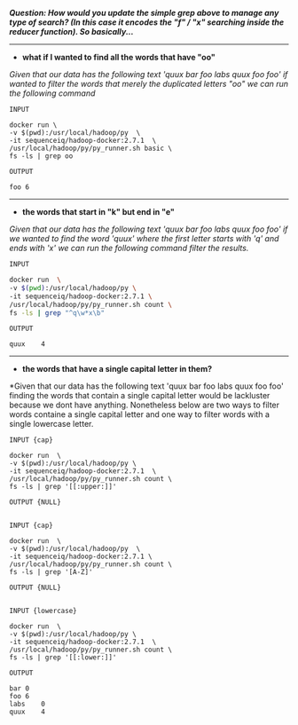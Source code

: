 ***Question: How would you update the simple grep above to manage __any__ type of search? (In this case it encodes the "f" / "x" searching inside the reducer function). So basically...*** 


***************
- **what if I wanted to find all the words that have "oo"** 


*Given that our data has the following text 'quux bar foo labs quux foo foo' if wanted to filter the words that merely the duplicated letters "oo" we can run the following command*

`INPUT`
```
docker run \
-v $(pwd):/usr/local/hadoop/py  \
-it sequenceiq/hadoop-docker:2.7.1  \
/usr/local/hadoop/py/py_runner.sh basic \
fs -ls | grep oo 
```
`OUTPUT`
```
foo	6
```
********************

- **the words that start in "k" but end in "e"** 

*Given that our data has the following text 'quux bar foo labs quux foo foo' if we wanted to find the word 'quux' where the first letter starts with 'q' and ends with 'x' we can run the following command filter the results.* 

`INPUT`
```bash
docker run  \
-v $(pwd):/usr/local/hadoop/py \
-it sequenceiq/hadoop-docker:2.7.1 \
/usr/local/hadoop/py/py_runner.sh count \
fs -ls | grep "^q\w*x\b"
```
`OUTPUT` 
~~~
quux	4
~~~

************

- **the words that have a single capital letter in them?** 

*Given that our data has the following text 'quux bar foo labs quux foo foo' finding the words that contain a single capital letter would be lackluster because we dont have anything. Nonetheless below are two ways to filter words containe a single capital letter and one way to filter words with a single lowercase letter. 

`INPUT {cap}`
```
docker run  \
-v $(pwd):/usr/local/hadoop/py \
-it sequenceiq/hadoop-docker:2.7.1  \
/usr/local/hadoop/py/py_runner.sh count \
fs -ls | grep '[[:upper:]]'
```
`OUTPUT {NULL}` 
~~~

~~~


`INPUT {cap}`
```
docker run  \
-v $(pwd):/usr/local/hadoop/py  \
-it sequenceiq/hadoop-docker:2.7.1 \
/usr/local/hadoop/py/py_runner.sh count \
fs -ls | grep '[A-Z]'
```
`OUTPUT {NULL}` 
~~~

~~~

`INPUT {lowercase}`
```
docker run  \
-v $(pwd):/usr/local/hadoop/py \
-it sequenceiq/hadoop-docker:2.7.1  \
/usr/local/hadoop/py/py_runner.sh count \
fs -ls | grep '[[:lower:]]'
```
`OUTPUT` 
~~~
bar	0
foo	6
labs	0
quux	4
~~~
